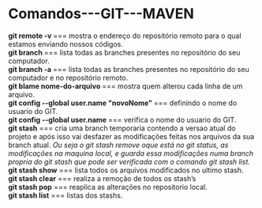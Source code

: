 # Comandos---GIT---MAVEN

<strong>git remote -v </strong> ===  mostra o endereço do repositório remoto para o qual estamos enviando nossos códigos.<br>
<strong>git branch </strong> ===  lista todas as branches presentes no repositório do seu computador.<br>
<strong>git branch -a </strong> ===  lista todas as branches presentes no repositório do seu computador e no repositório remoto.<br>
<strong>git blame nome-do-arquivo </strong> ===  mostra quem alterou cada linha de um arquivo.<br>
<strong>git config --global user.name "novoNome" </strong> === definindo o nome do usuario do GIT.<br>
<strong>git config --global user.name </strong> === verifica o nome do usuario do GIT.<br>
<strong>git stash</strong> === cria uma branch temporaria contendo a versao atual do projeto e após isso vai desfazer as modificações feitas nos arquivos da sua branch atual.<em> Ou seja o git stash remove oque está no git status, as modificações na maquina local, e guarda essa modificações numa branch propria do git stash que pode ser verificada com o comando git stash list.</em><br>
<strong>git stash show</strong> ===  lista todos os arquivos modificados no ultimo stash.<br>
<strong>git stash clear</strong> ===  realiza a remoção de todos os stash’s<br>
<strong>git stash pop</strong> === reaplica as alterações no repositorio local.<br>
<strong> git stash list</strong> === listas dos stashs.<br>


